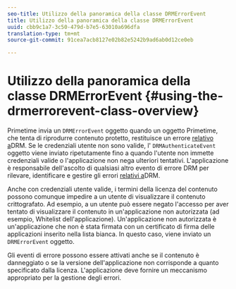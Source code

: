 ```yaml
---
seo-title: Utilizzo della panoramica della classe DRMErrorEvent
title: Utilizzo della panoramica della classe DRMErrorEvent
uuid: cbb9c1a7-3c50-479d-b7e5-63010a696dfa
translation-type: tm+mt
source-git-commit: 91cea7acb8127e02b82e5242b9ad6ab0d12ce0eb

---
```



# Utilizzo della panoramica della classe DRMErrorEvent {#using-the-drmerrorevent-class-overview}

Primetime invia un `DRMErrorEvent` oggetto quando un oggetto Primetime, che tenta di riprodurre contenuto protetto, restituisce un errore [relativo a](https://help.adobe.com/en_US/primetime/drm/index.html#reference-DRM_Client_Error_Messages)DRM. Se le credenziali utente non sono valide, l&#39; `DRMAuthenticateEvent` oggetto viene inviato ripetutamente fino a quando l&#39;utente non immette credenziali valide o l&#39;applicazione non nega ulteriori tentativi. L&#39;applicazione è responsabile dell&#39;ascolto di qualsiasi altro evento di errore DRM per rilevare, identificare e gestire gli errori [relativi a](https://help.adobe.com/en_US/primetime/drm/index.html#reference-DRM_Client_Error_Messages)DRM.

Anche con credenziali utente valide, i termini della licenza del contenuto possono comunque impedire a un utente di visualizzare il contenuto crittografato. Ad esempio, a un utente può essere negato l&#39;accesso per aver tentato di visualizzare il contenuto in un&#39;applicazione non autorizzata (ad esempio, Whitelist dell&#39;applicazione). Un&#39;applicazione non autorizzata è un&#39;applicazione che non è stata firmata con un certificato di firma delle applicazioni inserito nella lista bianca. In questo caso, viene inviato un `DRMErrorEvent` oggetto.

Gli eventi di errore possono essere attivati anche se il contenuto è danneggiato o se la versione dell&#39;applicazione non corrisponde a quanto specificato dalla licenza. L&#39;applicazione deve fornire un meccanismo appropriato per la gestione degli errori.
